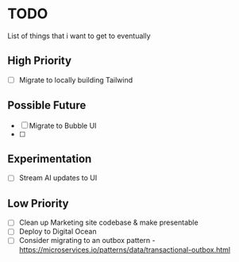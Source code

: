 # TODO

List of things that i want to get to eventually

## High Priority
- [ ] Migrate to locally building Tailwind

## Possible Future
- [ ] Migrate to Bubble UI
- [ ]

## Experimentation
- [ ] Stream AI updates to UI

## Low Priority
- [ ] Clean up Marketing site codebase & make presentable
- [ ] Deploy to Digital Ocean
- [ ] Consider migrating to an outbox pattern - https://microservices.io/patterns/data/transactional-outbox.html
